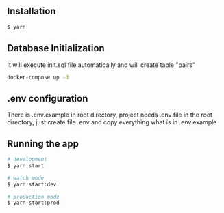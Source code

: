 
## Installation

```bash
$ yarn
```

## Database Initialization

It will execute init.sql file automatically and will create table "pairs"

```bash
docker-compose up -d
```

## .env configuration

There is .env.example in root directory, project needs .env file in the root directory, just create file .env and copy everything what is in .env.example

## Running the app

```bash
# development
$ yarn start

# watch mode
$ yarn start:dev

# production mode
$ yarn start:prod
```

